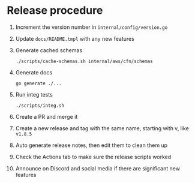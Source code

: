 # Release procedure

1. Increment the version number in `internal/config/version.go`
2. Update `docs/README.tmpl` with any new features
3. Generate cached schemas

    `./scripts/cache-schemas.sh internal/aws/cfn/schemas`

4. Generate docs

    `go generate ./...`

5. Run integ tests

    `./scripts/integ.sh`
6. Create a PR and merge it
7. Create a new release and tag with the same name, starting with v, like `v1.8.5`
8. Auto generate release notes, then edit them to clean them up
9. Check the Actions tab to make sure the release scripts worked
10. Announce on Discord and social media if there are significant new features

